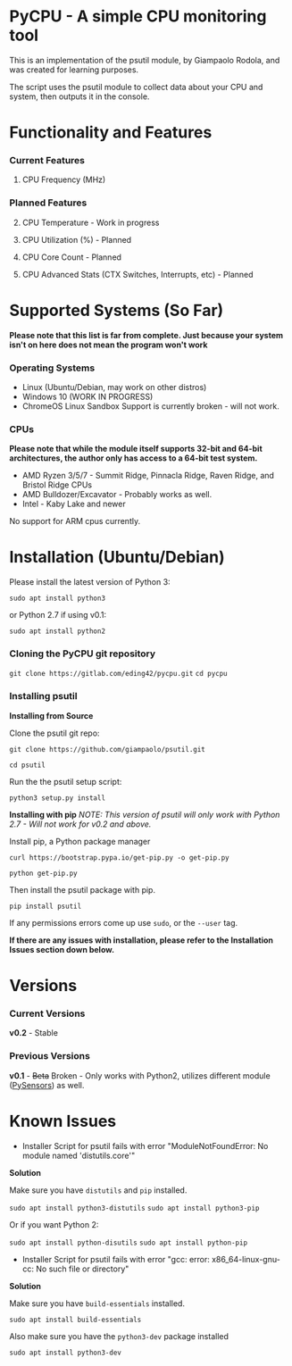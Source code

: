 # PyCPU - A simple CPU monitoring tool

This is an implementation of the psutil module, by Giampaolo Rodola, and was created for learning purposes.

The script uses the psutil module to collect data about your CPU and system, then outputs it in the console. 

# Functionality and Features
### Current Features

1. CPU Frequency (MHz)

### Planned Features

2. CPU Temperature - Work in progress

3. CPU Utilization (%) - Planned

4. CPU Core Count - Planned

5. CPU Advanced Stats (CTX Switches, Interrupts, etc) - Planned

# Supported Systems (So Far)
**Please note that this list is far from complete. Just because your system isn't on here does not mean the program won't work**

### Operating Systems

* Linux (Ubuntu/Debian, may work on other distros)
* Windows 10 (WORK IN PROGRESS)
* ChromeOS Linux Sandbox Support is currently broken - will not work. 

### CPUs
**Please note that while the module itself supports 32-bit and 64-bit architectures, the author only has access to a 64-bit test system.**

* AMD Ryzen 3/5/7 - Summit Ridge, Pinnacla Ridge, Raven Ridge, and Bristol Ridge CPUs
* AMD Bulldozer/Excavator - Probably works as well. 
* Intel - Kaby Lake and newer

No support for ARM cpus currently. 

# Installation (Ubuntu/Debian)

Please install the latest version of Python 3:

`sudo apt install python3`

or Python 2.7 if using v0.1:

`sudo apt install python2`

### Cloning the PyCPU git repository

`git clone https://gitlab.com/eding42/pycpu.git`
`cd pycpu`

### Installing psutil

**Installing from Source**

Clone the psutil git repo:

`git clone https://github.com/giampaolo/psutil.git`

`cd psutil`

Run the the psutil setup script:

`python3 setup.py install`

**Installing with pip**
*NOTE: This version of psutil will only work with Python 2.7 - Will not work for v0.2 and above.*

Install pip, a Python package manager

`curl https://bootstrap.pypa.io/get-pip.py -o get-pip.py`

`python get-pip.py`

Then install the psutil package with pip. 

`pip install psutil`

If any permissions errors come up use `sudo`, or the `--user` tag.

**If there are any issues with installation, please refer to the Installation Issues section down below.**

# Versions
### Current Versions

**v0.2** - Stable

### Previous Versions

**v0.1** - ~~Beta~~ Broken - Only works with Python2, utilizes different module ([PySensors](https://pypi.org/project/PySensors/)) as well. 

# Known Issues

+ Installer Script for psutil fails with error "ModuleNotFoundError: No module named 'distutils.core'"

**Solution**

Make sure you have `distutils` and `pip` installed.

`sudo apt install python3-distutils`
`sudo apt install python3-pip`

Or if you want Python 2:

`sudo apt install python-disutils`
`sudo apt install python-pip`

+ Installer Script for psutil fails with error "gcc: error: x86_64-linux-gnu-cc: No such file or directory"

**Solution**

Make sure you have `build-essentials` installed.

`sudo apt install build-essentials`

Also make sure you have the `python3-dev` package installed

`sudo apt install python3-dev`